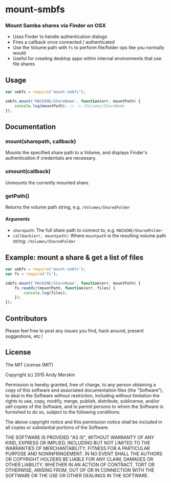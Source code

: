 # mount-smbfs
### Mount Samba shares via Finder on OSX
* Uses Finder to handle authentication dialogs
* Fires a callback once connected / authenticated
* Use the Volume path with `fs` to perform file/folder ops like you normally would
* Useful for creating desktop apps within internal environments that use file shares

## Usage
```javascript
var smbfs = require('mount-smbfs');

smbfs.mount('MACHINE/ShareName', function(err, mountPath) {
	console.log(mountPath); // -> /Volumes/ShareName
});
```

## Documentation

### mount(sharepath, callback)
Mounts the specified share path to a Volume, and displays Finder's authentication if credentials are necessary.

### umount(callback)
Unmounts the currently mounted share.

### getPath()
Returns the volume path string, e.g. `/Volumes/SharedFolder`

#### Arguments
* `sharepath`: The full share path to connect to, e.g. `MACHINE/SharedFolder`
* `callback(err, mountpath)`: Where `mountpath` is the resulting volume path string: `/Volumes/SharedFolder`

## Example: mount a share & get a list of files
```javascript
var smbfs = require('mount-smbfs');
var fs = require('fs');

smbfs.mount('MACHINE/ShareName', function(err, mountPath) {
	fs.readdir(mountPath, function(err, files) {
		console.log(files);
	});
});
```

## Contributors
Please feel free to post any issues you find, hack around, present suggestions, etc.!

## License
The MIT License (MIT)

Copyright (c) 2015 Andy Merskin

Permission is hereby granted, free of charge, to any person obtaining a copy
of this software and associated documentation files (the "Software"), to deal
in the Software without restriction, including without limitation the rights
to use, copy, modify, merge, publish, distribute, sublicense, and/or sell
copies of the Software, and to permit persons to whom the Software is
furnished to do so, subject to the following conditions:

The above copyright notice and this permission notice shall be included in all
copies or substantial portions of the Software.

THE SOFTWARE IS PROVIDED "AS IS", WITHOUT WARRANTY OF ANY KIND, EXPRESS OR
IMPLIED, INCLUDING BUT NOT LIMITED TO THE WARRANTIES OF MERCHANTABILITY,
FITNESS FOR A PARTICULAR PURPOSE AND NONINFRINGEMENT. IN NO EVENT SHALL THE
AUTHORS OR COPYRIGHT HOLDERS BE LIABLE FOR ANY CLAIM, DAMAGES OR OTHER
LIABILITY, WHETHER IN AN ACTION OF CONTRACT, TORT OR OTHERWISE, ARISING FROM,
OUT OF OR IN CONNECTION WITH THE SOFTWARE OR THE USE OR OTHER DEALINGS IN THE
SOFTWARE.
